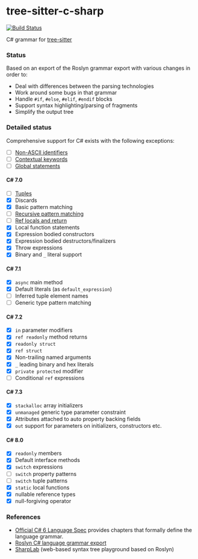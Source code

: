 tree-sitter-c-sharp
===========================

[![Build Status](https://travis-ci.org/tree-sitter/tree-sitter-c-sharp.svg?branch=master)](https://travis-ci.org/tree-sitter/tree-sitter-c-sharp)

C# grammar for [tree-sitter](https://github.com/tree-sitter/tree-sitter)

### Status

Based on an export of the Roslyn grammar export with various changes in order to:

- Deal with differences between the parsing technologies
- Work around some bugs in that grammar
- Handle `#if`, `#else`, `#elif`, `#endif` blocks
- Support syntax highlighting/parsing of fragments
- Simplify the output tree

### Detailed status

Comprehensive support for C# exists with the following exceptions:

- [ ] [Non-ASCII identifiers](#37)
- [ ] [Contextual keywords](#47)
- [ ] [Global statements](#12)

#### C# 7.0

- [ ] [Tuples](#15)
- [x] Discards
- [x] Basic pattern matching
- [ ] [Recursive pattern matching](#19)
- [ ] [Ref locals and return](#14)
- [x] Local function statements
- [x] Expression bodied constructors
- [x] Expression bodied destructors/finalizers
- [x] Throw expressions
- [x] Binary and `_` literal support

#### C# 7.1

- [x] `async` main method
- [x] Default literals (as `default_expression`)
- [ ] Inferred tuple element names
- [ ] Generic type pattern matching

#### C# 7.2

- [x] `in` parameter modifiers
- [x] `ref readonly` method returns
- [x] `readonly struct`
- [x] `ref struct`
- [x] Non-trailing named arguments
- [x] `_` leading binary and hex literals
- [x] `private protected` modifier
- [ ] Conditional `ref` expressions

#### C# 7.3

- [x] `stackalloc` array initializers
- [x] `unmanaged` generic type parameter constraint
- [x] Attributes attached to auto property backing fields
- [x] `out` support for parameters on initializers, constructors etc.

#### C# 8.0

- [x] `readonly` members
- [x] Default interface methods
- [x] `switch` expressions
- [ ] `switch` property patterns
- [ ] `switch` tuple patterns
- [x] `static` local functions
- [x] nullable reference types
- [x] null-forgiving operator

### References

* [Official C# 6 Language Spec](https://github.com/dotnet/csharplang/blob/master/spec/) provides chapters that formally define the language grammar.
* [Roslyn C# language grammar export](https://github.com/dotnet/roslyn/blob/master/src/Compilers/CSharp/Portable/Generated/CSharp.Generated.g4)
* [SharpLab](https://sharplab.io) (web-based syntax tree playground based on Roslyn)

